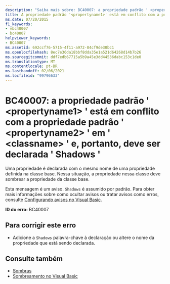 ```yaml
---
description: "Saiba mais sobre: BC40007: a propriedade padrão ' <propertyname1> ' está em conflito com a propriedade padrão ' <propertyname2> ' em ' <classname> ' e, portanto, deve ser declarada como ' Shadows '"
title: A propriedade padrão '<propertyname1>' está em conflito com a propriedade padrão '<propertyname2>' em '<classname>' e por isso deve ser declarada como 'Shadows'
ms.date: 07/20/2015
f1_keywords:
- vbc40007
- bc40007
helpviewer_keywords:
- BC40007
ms.assetid: 692ccf76-5715-4f11-a972-84cf9de30bc1
ms.openlocfilehash: 8ec7e36da18bbf8dda35e1a521d64268d14b7b26
ms.sourcegitcommit: ddf7edb67715a5b9a45e3dd44536dabc153c1de0
ms.translationtype: MT
ms.contentlocale: pt-BR
ms.lasthandoff: 02/06/2021
ms.locfileid: "99796633"
---
```

# <a name="bc40007-default-property-propertyname1-conflicts-with-default-property-propertyname2-in-classname-and-so-should-be-declared-shadows"></a>BC40007: a propriedade padrão ' \<propertyname1> ' está em conflito com a propriedade padrão ' \<propertyname2> ' em ' \<classname> ' e, portanto, deve ser declarada ' Shadows '

Uma propriedade é declarada com o mesmo nome de uma propriedade definida na classe base. Nessa situação, a propriedade nessa classe deve sombrear a propriedade da classe base.

 Esta mensagem é um aviso. `Shadows` é assumido por padrão. Para obter mais informações sobre como ocultar avisos ou tratar avisos como erros, consulte [Configurando avisos no Visual Basic](/visualstudio/ide/configuring-warnings-in-visual-basic).

 **ID do erro:** BC40007

## <a name="to-correct-this-error"></a>Para corrigir este erro

- Adicione a `Shadows` palavra-chave à declaração ou altere o nome da propriedade que está sendo declarada.

## <a name="see-also"></a>Consulte também

- [Sombras](../modifiers/shadows.md)
- [Sombreamento no Visual Basic](../../programming-guide/language-features/declared-elements/shadowing.md)
